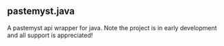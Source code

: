 ## pastemyst.java

A pastemyst api wrapper for java. Note the project is in early development and all support is appreciated!